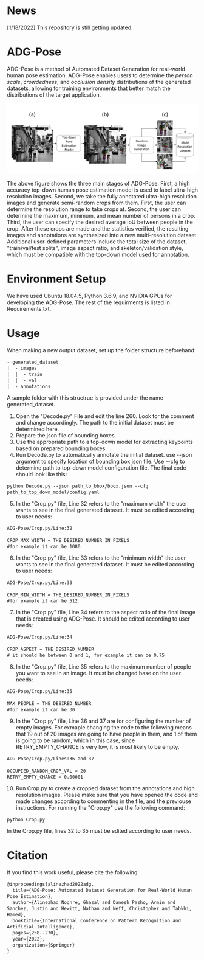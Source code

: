 # News  

[1/18/2022] This repository is still getting updated.

# ADG-Pose
ADG-Pose is a method of Automated Dataset Generation for real-world human pose estimation. ADG-Pose enables users to determine the *person scale*, *crowdedness*, and *occlusion density* distributions of the generated datasets, allowing for training environments that better match the distributions of the target application.

![Illustrating ADG-Pose](figures/ADG-Pose.png)

The above figure shows the three main stages of ADG-Pose. First, a high accuracy top-down human pose estimation model is used to label ultra-high resolution images. Second, we take the fully annotated ultra-high resolution images and generate semi-random crops from them. First, the user can determine the resolution range to take crops at. Second, the user can determine the maximum, minimum, and mean number of persons in a crop. Third, the user can specify the desired average IoU between people in the crop. After these crops are made and the statistics verified, the resulting images and annotations are synthesized into a new multi-resolution dataset. Additional user-defined parameters include the total size of the dataset, "train/val/test splits", image aspect ratio, and skeleton/validation style, which must be compatible with the top-down model used for annotation.


# Environment Setup

We have used Ubuntu 18.04.5, Python 3.6.9, and NVIDIA GPUs for developing the ADG-Pose. The rest of the requirments is listed in Requirements.txt.

# Usage

When making a new output dataset, set up the folder structure beforehand:
```
- generated_dataset
|  - images
|  |  - train
|  |  - val
|  - annotations
```

A sample folder with this structrue is provided under the name generated_dataset.

1. Open the "Decode.py" File and edit the line 260. Look for the comment and change accordingly. The path to the initial dataset must be determined here.
2. Prepare the json file of bounding boxes.
3. Use the appropriate path to a top-down model for extracting keypoints based on prepared bounding boxes.
4. Run Decode.py to automatically annotate the initial dataset. use --json argument to specify location of bounding box json file. Use --cfg to determine path to top-down model configuration file. The final code should look like this:

```
python Decode.py --json path_to_bbox/bbox.json --cfg path_to_top_down_model/config.yaml
```

5. In the "Crop.py" file, Line 32 refers to the "maximum width" the user wants to see in the final generated dataset. It must be edited according to user needs:
```
ADG-Pose/Crop.py/Line:32

CROP_MAX_WIDTH = THE_DESIRED_NUMBER_IN_PIXELS
#for example it can be 1080
```
6. In the "Crop.py" file, Line 33 refers to the "minimum width" the user wants to see in the final generated dataset. It must be edited according to user needs:
```
ADG-Pose/Crop.py/Line:33

CROP_MIN_WIDTH = THE_DESIRED_NUMBER_IN_PIXELS
#for example it can be 512
```

7. In the "Crop.py" file, Line 34 refers to the aspect ratio of the final image that is created using ADG-Pose. It should be edited according to user needs:
```
ADG-Pose/Crop.py/Line:34

CROP_ASPECT = THE_DESIRED_NUMBER
# it should be between 0 and 1, for example it can be 0.75
```
8. In the "Crop.py" file, Line 35 refers to the maximum number of people you want to see in an image. It must be changed base on the user needs:
```
ADG-Pose/Crop.py/Line:35

MAX_PEOPLE = THE_DESIRED_NUMBER
#for example it can be 30
```

9. In the "Crop.py" file, Line 36 and 37 are for configuring the number of empty images. For exmaple changing the code to the following means that 19 out of 20 images are going to have people in them, and 1 of them is going to be random, which in this case, since RETRY_EMPTY_CHANCE is very low, it is most likely to be empty.
```
ADG-Pose/Crop.py/Lines:36 and 37

OCCUPIED_RANDOM_CROP_VAL = 20
RETRY_EMPTY_CHANCE = 0.00001
```

10. Run Crop.py to create a cropped dataset from the annotations and high resolution images. Please make sure that you have opened the code and made changes according to commenting in the file, and the previouse instructions. For running the "Crop.py" use the following command:
```
python Crop.py
```
In the Crop.py file, lines 32 to 35 must be edited according to user needs.


# Citation

If you find this work useful, please cite the following:

```
@inproceedings{alinezhad2022adg,
  title={ADG-Pose: Automated Dataset Generation for Real-World Human Pose Estimation},
  author={Alinezhad Noghre, Ghazal and Danesh Pazho, Armin and Sanchez, Justin and Hewitt, Nathan and Neff, Christopher and Tabkhi, Hamed},
  booktitle={International Conference on Pattern Recognition and Artificial Intelligence},
  pages={258--270},
  year={2022},
  organization={Springer}
}
```
